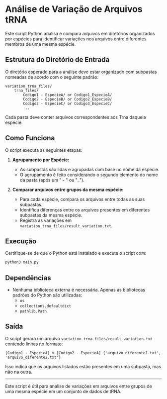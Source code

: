 # Análise de Variação de Arquivos tRNA

Este script Python analisa e compara arquivos em diretórios organizados por espécies para identificar variações nos arquivos entre diferentes membros de uma mesma espécie.

## Estrutura do Diretório de Entrada
O diretório esperado para a análise deve estar organizado com subpastas nomeadas de acordo com o seguinte padrão:

```
variation_trna_files/
    trna_files/
        Codigo1 - EspecieA/ or Codigo1_EspecieA/
        Codigo2 - EspecieB/ or Codigo2_EspecieB/
        Codigo3 - EspecieC/ or Codigo3_EspecieC/
        ...
```
Cada pasta deve conter arquivos correspondentes aos Trna daquela espécie.

## Como Funciona
O script executa as seguintes etapas:

1. **Agrupamento por Espécie:**
   - As subpastas são lidas e agrupadas com base no nome da espécie.
   - O agrupamento é feito considerando o segundo elemento do nome da pasta (após um " - " ou "_").

2. **Comparar arquivos entre grupos da mesma espécie:**
   - Para cada espécie, compara os arquivos entre todas as suas subpastas.
   - Identifica diferenças entre os arquivos presentes em diferentes subpastas da mesma espécie.
   - Registra as variações em `variation_trna_files/result_variation.txt`.

## Execução

Certifique-se de que o Python está instalado e execute o script com:

```bash
python3 main.py
```

## Dependências
- Nenhuma biblioteca externa é necessária. Apenas as bibliotecas padrões do Python são utilizadas:
  - `os`
  - `collections.defaultdict`
  - `pathlib.Path`

## Saída

O script gerará um arquivo `variation_trna_files/result_variation.txt` contendo linhas no formato:

```
[Codigo1 - EspecieA] x [Codigo2 - EspecieA]	{'arquivo_diferente1.txt', 'arquivo_diferente2.txt'}
```

Isso indica que os arquivos listados estão presentes em uma subpasta, mas não na outra.

---

Este script é útil para análise de variações em arquivos entre grupos de uma mesma espécie em um conjunto de dados de tRNA.

